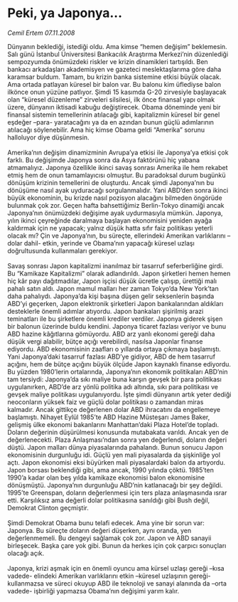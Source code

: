 # Peki, ya Japonya...

*Cemil Ertem 07.11.2008*

<div class="taraf_structure_2col_1zq">
<div class="margen_n">



 <p>Dünyanın beklediği, istediği oldu. Ama kimse “hemen değişim” beklemesin. Salı günü İstanbul Üniversitesi Bankacılık Araştırma Merkezi’nin düzenlediği sempozyumda önümüzdeki riskler ve krizin dinamikleri tartışıldı. Ben bankacı arkadaşları akademisyen ve gazeteci meslektaşlarıma göre daha karamsar buldum. Tamam, bu krizin banka sistemine etkisi büyük olacak. Ama ortada patlayan küresel bir balon var. Bu balonu kim üflediyse balon ilkönce onun yüzüne patlıyor. Şimdi 15 kasımda G-20 zirvesiyle başlayacak olan “küresel düzenleme” zirveleri silsilesi, ilk önce finansal yapı olmak üzere, dünyanın iktisadi kabuğu değiştirecek. Obama döneminde yeni bir finansal sistemin temellerinin atılacağı gibi, kapitalizmin küresel bir genel eşdeğer –para- yaratacağını ya da en azından bunun güçlü adımlarının atılacağı söylenebilir. Ama hiç kimse Obama geldi “Amerika” sorunu halloluyor diye düşünmesin. <br/><br/>Amerika’nın değişim dinamizminin Avrupa’ya etkisi ile Japonya’ya etkisi çok farklı. Bu değişimde Japonya sonra da Asya faktörünü hiç yabana atmamalıyız. Japonya özellikle ikinci savaş sonrası Amerika ile hem rekabet etmiş hem de onun tamamlayıcısı olmuştur. Bu paradoksal durum bugünkü dönüşüm krizinin temellerini de oluşturdu. Ancak şimdi Japonya’nın bu dönüşüme nasıl ayak uyduracağı sorgulanmalıdır. Yani ABD’den sonra ikinci büyük ekonominin, bu krizde nasıl pozisyon alacağını bilmeden öngörüde bulunmak çok zor. Geçen hafta bahsettiğimiz Berlin-Tokyo dinamiği ancak Japonya’nın önümüzdeki değişime ayak uydurmasıyla mümkün. Japonya, yılın ikinci çeyreğinde daralmaya başlayan ekonomisini yeniden ayağa kaldırmak için ne yapacak; yalnız düşük hatta sıfır faiz politikası yeterli olacak mı? Çin ve Japonya’nın, bu süreçte, ellerindeki Amerikan varlıklarını –dolar dahil- etkin, yerinde ve Obama’nın yapacağı küresel uzlaşı doğrultusunda kullanmaları gerekiyor. <br/><br/>Savaş sonrası Japon kapitalizmi inanılmaz bir tasarruf seferberliğine girdi. Bu “Kamikaze Kapitalizmi” olarak adlandırıldı. Japon şirketleri hemen hemen hiç kâr payı dağıtmadılar, Japon işçisi düşük ücretle çalışıp, ürettiği malı pahalı satın aldı. Japon mamul malları her zaman Tokyo’da New York’tan daha pahalıydı. Japonya’da kişi başına düşen gelir seksenlerin başında ABD’yi geçerken, Japon elektronik şirketleri Japon bankalarından aldıkları desteklerle önemli adımlar atıyordu. Japon bankaları şişirilmiş arazi teminatları ile bu şirketlere önemli krediler verdiler. Japonya giderek şişen bir balonun üzerinde buldu kendini. Japonya ticaret fazlası veriyor ve bunu ABD hazine kâğıtlarına gömüyordu. ABD arz yanlı ekonomi gereği daha düşük vergi alabilir, bütçe açığı verebilirdi, nasılsa Japonlar finanse ediyordu. ABD ekonomisinin zaafları o yıllarda ortaya çıkmaya başlamıştı. Yani Japonya’daki tasarruf fazlası ABD’ye gidiyor, ABD de hem tasarruf açığını, hem de bütçe açığını büyük ölçüde Japon kaynaklı finanse ediyordu. Bu yüzden 1980’lerin ortalarında, Japonya’nın ekonomik politikaları ABD’nin tam tersiydi: Japonya’da sıkı maliye buna karşın gevşek bir para politikası uygulanırken, ABD’de arz yönlü politika adı altında, sıkı para politikası ve gevşek maliye politikası uygulanıyordu. İşte şimdi dünyanın artık yeter dediği neoconların yüksek faiz ve güçlü dolar politikası o zamandan miras kalmadır. Ancak gittikçe değerlenen dolar ABD ihracatını da engellemeye başlamıştı. Nihayet Eylül 1985’te ABD Hazine Müsteşarı James Baker, gelişmiş ülke ekonomi bakanlarını Manhattan’daki Plaza Hotel’de topladı. Doların değerinin düşürülmesi konusunda mutabakata varıldı. Ancak yen de değerlenecekti. Plaza Anlaşması’ndan sonra yen değerlendi, doların değeri düştü. Japon malları dünya piyasalarında pahalandı. Bunun sonucu Japon ekonomisinin durgunluğu idi. Güçlü yen mali piyasalarda da şişkinliğe yol açtı. Japon ekonomisi eksi büyürken mali piyasalardaki balon da artıyordu. Japon borsası beklendiği gibi, ama ancak, 1990 yılında çöktü. 1985’ten 1990’a kadar olan beş yılda kamikaze ekonomisi balon ekonomisine dönüşmüştü. Japonya’nın durgunluğu ABD’nin katlanacağı bir şey değildi. 1995’te Greenspan, doların değerlenmesi için ters plaza anlaşmasında ısrar etti. Karşılıksız ama değerli dolar politikasına sanıldığı gibi Bush değil, Demokrat Clinton geçmiştir. <br/><br/>Şimdi Demokrat Obama bunu telafi edecek. Ama yine bir sorun var: Japonya. Bu süreçte doların değeri düşerken, aynı oranda, yen değerlenmemeli. Bu dengeyi sağlamak çok zor. Japon ve ABD sanayii birleşecek. Başka çare yok gibi. Bunun da herkes için çok çarpıcı sonuçları olacağı açık. <br/><br/>Japonya, krizi aşmak için en önemli oyuncu ama kürsel uzlaşı gereği –kısa vadede- elindeki Amerikan varlıklarını etkin –küresel uzlaşının gereği- kullanmazsa ve süreci okuyup ABD ile teknoloji ve sanayi alanında da –orta vadede- işbirliği yapmazsa Obama’nın değişimi yarım kalır. </p>

<br/>


<div id="taraf_not">
</div>

</div>


</div>
